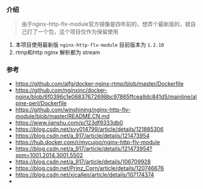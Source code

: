 <!--
 * @Description: 
 * @Author: LLiuHuan
 * @Date: 2022-04-11 16:30:02
 * @LastEditTime: 2022-04-11 16:37:59
 * @LastEditors: LLiuHuan
-->

### 介绍
> 由于nginx-http-flv-module官方镜像是四年前的，想弄个最新版的，就自己打了一个包，这个项目仅作为保留使用  
1. 本项目使用最新版 `nginx-http-flv-module` 目前版本为 `1.2.10`  
2. rtmp和http nginx 解析都为 stream

### 参考
- https://github.com/alfg/docker-nginx-rtmp/blob/master/Dockerfile
- https://github.com/nginxinc/docker-nginx/blob/6f0396c1e06837672698bc97865ffcea9dc841d5/mainline/alpine-perl/Dockerfile
- https://github.com/winshining/nginx-http-flv-module/blob/master/README.CN.md
- https://www.jianshu.com/p/123df9333db0
- https://blog.csdn.net/syy014799/article/details/121885306
- https://blog.csdn.net/a_917/article/details/121473954
- https://hub.docker.com/r/mycujoo/nginx-http-flv-module
- https://blog.csdn.net/a_917/article/details/121473954?spm=1001.2014.3001.5502
- https://blog.csdn.net/a_917/article/details/106709928
- https://blog.csdn.net/Prinz_Corn/article/details/120746676
- https://blog.csdn.net/xjcallen/article/details/107174374
- 

